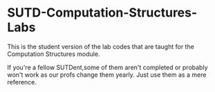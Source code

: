 # SUTD-Computation-Structures-Labs

This is the student version of the lab codes that are taught for the Computation Structures module. 

If you're a fellow SUTDent,some of them aren't completed or probably won't work as our profs change them yearly. Just use them as a mere reference.
